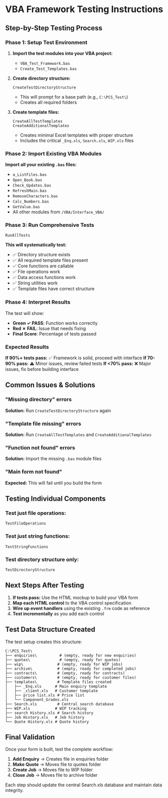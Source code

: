 # VBA Framework Testing Instructions

## Step-by-Step Testing Process

### Phase 1: Setup Test Environment

1. **Import the test modules into your VBA project:**
   - `VBA_Test_Framework.bas`
   - `Create_Test_Templates.bas`

2. **Create directory structure:**
   ```vba
   CreateTestDirectoryStructure
   ```
   - This will prompt for a base path (e.g., `C:\PCS_Test\`)
   - Creates all required folders

3. **Create template files:**
   ```vba
   CreateAllTestTemplates
   CreateAdditionalTemplates
   ```
   - Creates minimal Excel templates with proper structure
   - Includes the critical `_Enq.xls`, `Search.xls`, `WIP.xls` files

### Phase 2: Import Existing VBA Modules

**Import all your existing `.bas` files:**
- `a_ListFiles.bas`
- `Open_Book.bas`
- `Check_Updates.bas`
- `RefreshMain.bas`
- `RemoveCharacters.bas`
- `Calc_Numbers.bas`
- `GetValue.bas`
- All other modules from `/VBA/Interface_VBA/`

### Phase 3: Run Comprehensive Tests

```vba
RunAllTests
```

**This will systematically test:**
- ✅ Directory structure exists
- ✅ All required template files present
- ✅ Core functions are callable
- ✅ File operations work
- ✅ Data access functions work
- ✅ String utilities work
- ✅ Template files have correct structure

### Phase 4: Interpret Results

The test will show:
- **Green ✓ PASS**: Function works correctly
- **Red ✗ FAIL**: Issue that needs fixing
- **Final Score**: Percentage of tests passed

### Expected Results

**If 90%+ tests pass:** ✅ Framework is solid, proceed with interface
**If 70-90% pass:** ⚠️ Minor issues, review failed tests
**If <70% pass:** ❌ Major issues, fix before building interface

## Common Issues & Solutions

### "Missing directory" errors
**Solution:** Run `CreateTestDirectoryStructure` again

### "Template file missing" errors
**Solution:** Run `CreateAllTestTemplates` and `CreateAdditionalTemplates`

### "Function not found" errors
**Solution:** Import the missing `.bas` module files

### "Main form not found"
**Expected:** This will fail until you build the form

## Testing Individual Components

### Test just file operations:
```vba
TestFileOperations
```

### Test just string functions:
```vba
TestStringFunctions
```

### Test directory structure only:
```vba
TestDirectoryStructure
```

## Next Steps After Testing

1. **If tests pass:** Use the HTML mockup to build your VBA form
2. **Map each HTML control** to the VBA control specification
3. **Wire up event handlers** using the existing `.frm` code as reference
4. **Test incrementally** as you add each control

## Test Data Structure Created

The test setup creates this structure:
```
C:\PCS_Test\
├── enquiries\          # (empty, ready for new enquiries)
├── quotes\             # (empty, ready for quotes)
├── wip\               # (empty, ready for WIP jobs)
├── archive\           # (empty, ready for completed jobs)
├── contracts\         # (empty, ready for contracts)
├── customers\         # (empty, ready for customer files)
├── templates\         # Template files created
│   ├── _Enq.xls      # Main enquiry template
│   ├── _client.xls   # Customer template
│   ├── price list.xls # Price list
│   └── Component_Grades.xls
├── Search.xls         # Central search database
├── WIP.xls           # WIP tracking
├── search History.xls # Search history
├── Job History.xls   # Job history
└── Quote History.xls # Quote history
```

## Final Validation

Once your form is built, test the complete workflow:

1. **Add Enquiry** → Creates file in enquiries folder
2. **Make Quote** → Moves file to quotes folder
3. **Create Job** → Moves file to WIP folder
4. **Close Job** → Moves file to archive folder

Each step should update the central Search.xls database and maintain data integrity.